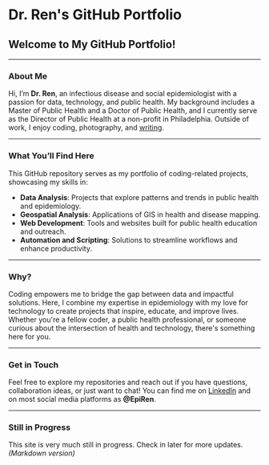 # Dr. Ren's GitHub Portfolio

## Welcome to My GitHub Portfolio!

---

### About Me

Hi, I’m **Dr. Ren**, an infectious disease and social epidemiologist with a passion for data, technology, and public health. My background includes a Master of Public Health and a Doctor of Public Health, and I currently serve as the Director of Public Health at a non-profit in Philadelphia. Outside of work, I enjoy coding, photography, and [writing](https://epiren.medium.com).

---

### What You’ll Find Here

This GitHub repository serves as my portfolio of coding-related projects, showcasing my skills in:

- **Data Analysis**: Projects that explore patterns and trends in public health and epidemiology.
- **Geospatial Analysis**: Applications of GIS in health and disease mapping.
- **Web Development**: Tools and websites built for public health education and outreach.
- **Automation and Scripting**: Solutions to streamline workflows and enhance productivity.

---

### Why?

Coding empowers me to bridge the gap between data and impactful solutions. Here, I combine my expertise in epidemiology with my love for technology to create projects that inspire, educate, and improve lives. Whether you're a fellow coder, a public health professional, or someone curious about the intersection of health and technology, there's something here for you.

---

### Get in Touch

Feel free to explore my repositories and reach out if you have questions, collaboration ideas, or just want to chat! You can find me on [LinkedIn](https://www.linkedin.com/in/renenajera/) and on most social media platforms as **@EpiRen**.

---

### Still in Progress

This site is very much still in progress. Check in later for more updates. *(Markdown version)*
